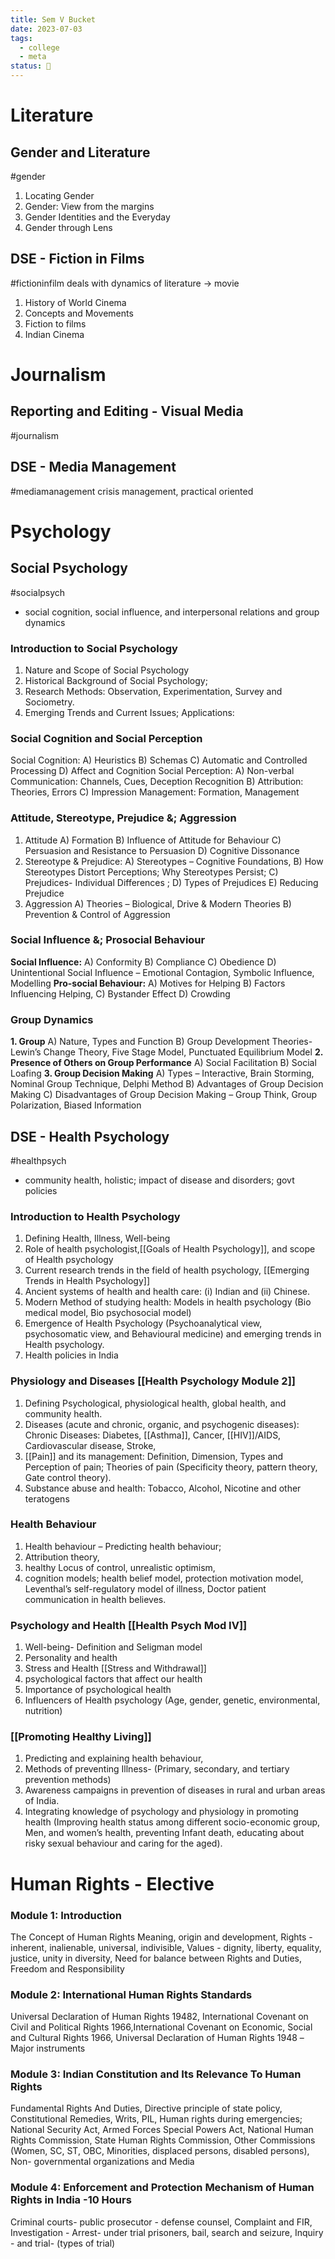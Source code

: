 ```yaml
---
title: Sem V Bucket
date: 2023-07-03
tags:
  - college
  - meta
status: 🌱
---
```

# Literature
## Gender and Literature
#gender
1) Locating Gender
2) Gender: View from the margins
3) Gender Identities and the Everyday
4) Gender through Lens
## DSE - Fiction in Films
#fictioninfilm 
deals with dynamics of literature -> movie
1. History of World Cinema
2. Concepts and Movements
3. Fiction to films
4. Indian Cinema 
# Journalism
## Reporting and Editing - Visual Media
#journalism 
## DSE - Media Management
#mediamanagement 
crisis management, practical oriented

# Psychology
## Social Psychology
#socialpsych 
- social cognition, social influence, and interpersonal relations and group dynamics 
### Introduction to Social Psychology
1. Nature and Scope of Social Psychology
2. Historical Background of Social Psychology;
3. Research Methods: Observation, Experimentation, Survey and Sociometry.
4. Emerging Trends and Current Issues; Applications: 
### Social Cognition and Social Perception
Social Cognition:
	A) Heuristics
	B) Schemas
	C) Automatic and Controlled Processing
	D) Affect and Cognition
Social Perception:
	A) Non-verbal Communication: Channels, Cues, Deception Recognition
	B) Attribution: Theories, Errors
	C) Impression Management: Formation, Management
### Attitude, Stereotype, Prejudice &; Aggression
1. Attitude
	A) Formation
	B) Influence of Attitude for Behaviour
	C) Persuasion and Resistance to Persuasion
	D) Cognitive Dissonance
2. Stereotype & Prejudice:
	A) Stereotypes – Cognitive Foundations,
	B) How Stereotypes Distort Perceptions; Why Stereotypes Persist;
	C) Prejudices- Individual Differences ;
	D) Types of Prejudices
	E) Reducing Prejudice
3. Aggression
	A) Theories – Biological, Drive &amp; Modern Theories
	B) Prevention &amp; Control of Aggression
### Social Influence &; Prosocial Behaviour
**Social Influence:**
	A) Conformity
	B) Compliance
	C) Obedience
	D) Unintentional Social Influence – Emotional Contagion, Symbolic Influence,
	Modelling
**Pro-social Behaviour:**
	A) Motives for Helping
	B) Factors Influencing Helping,
	C) Bystander Effect
	D) Crowding 
### Group Dynamics
**1. Group**
	A) Nature, Types and Function
	B) Group Development Theories- Lewin’s Change Theory, Five Stage Model,
	Punctuated Equilibrium Model
**2. Presence of Others on Group Performance**
	A) Social Facilitation
	B) Social Loafing
**3. Group Decision Making**
	A) Types – Interactive, Brain Storming, Nominal Group Technique, Delphi Method
	B) Advantages of Group Decision Making
	C) Disadvantages of Group Decision Making – Group Think, Group Polarization, Biased Information
## DSE - Health Psychology
#healthpsych 
- community health, holistic; impact of disease and disorders; govt policies 
### Introduction to Health Psychology
1. Defining Health, Illness, Well-being
2. Role of health psychologist,[[Goals of Health Psychology]], and scope of Health psychology
3. Current research trends in the field of health psychology, [[Emerging Trends in Health Psychology]]
4. Ancient systems of health and health care: (i) Indian and (ii) Chinese.
5. Modern Method of studying health: Models in health psychology (Bio medical model, Bio psychosocial model) 
6. Emergence of Health Psychology (Psychoanalytical view, psychosomatic view, and Behavioural medicine) and emerging trends in Health psychology.
7. Health policies in India 
### Physiology and Diseases [[Health Psychology Module 2]]
1. Defining Psychological, physiological health, global health, and community health.
2. Diseases (acute and chronic, organic, and psychogenic diseases): Chronic Diseases: Diabetes, [[Asthma]], Cancer, [[HIV]]/AIDS, Cardiovascular disease, Stroke,
3. [[Pain]] and its management: Definition, Dimension, Types and Perception of pain; Theories of pain (Specificity theory, pattern theory, Gate control theory).
4. Substance abuse and health: Tobacco, Alcohol, Nicotine and other teratogens
### Health Behaviour
1. Health behaviour – Predicting health behaviour;
2. Attribution theory, 
3. healthy Locus of control, unrealistic optimism, 
4. cognition models; health belief model, protection motivation model, Leventhal’s self-regulatory model of illness, Doctor patient communication in health believes.
### Psychology and Health [[Health Psych Mod IV]]
1. Well-being- Definition and Seligman model 
2. Personality and health
3. Stress and Health [[Stress and Withdrawal]]
4. psychological factors that affect our health 
5. Importance of psychological health
6. Influencers of Health psychology (Age, gender, genetic, environmental, nutrition)
### [[Promoting Healthy Living]]
1. Predicting and explaining health behaviour,
2. Methods of preventing Illness- (Primary, secondary, and tertiary prevention methods)
3. Awareness campaigns in prevention of diseases in rural and urban areas of India.
4. Integrating knowledge of psychology and physiology in promoting health (Improving health status among different socio-economic group, Men, and women’s health, preventing Infant death, educating about risky sexual behaviour and caring for the aged).


# Human Rights - Elective
### Module 1: Introduction
The Concept of Human Rights 
Meaning, origin and development, 
Rights - inherent, inalienable, universal, indivisible, 
Values - dignity, liberty, equality, justice, unity in diversity, 
Need for balance between Rights and Duties,
Freedom and Responsibility
### Module 2: International Human Rights Standards
Universal Declaration of Human Rights 19482, International Covenant on Civil and Political
Rights 1966,International Covenant on Economic, Social and Cultural Rights 1966, Universal
Declaration of Human Rights 1948 –Major instruments
### Module 3: Indian Constitution and Its Relevance To Human Rights
Fundamental Rights And Duties, Directive principle of state policy, Constitutional Remedies,
Writs, PIL, Human rights during emergencies; National Security Act, Armed Forces Special
Powers Act, National Human Rights Commission, State Human Rights Commission, Other
Commissions (Women, SC, ST, OBC, Minorities, displaced persons, disabled persons), Non-
governmental organizations and Media
### Module 4: Enforcement and Protection Mechanism of Human Rights in India -10 Hours
Criminal courts- public prosecutor - defense counsel, Complaint and FIR, Investigation - Arrest- under trial prisoners, bail, search and seizure, Inquiry - and trial- (types of trial)
